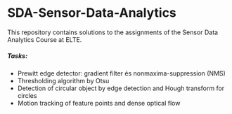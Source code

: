 # SDA-Sensor-Data-Analytics

This repository contains solutions to the assignments of the Sensor Data Analytics Course at ELTE.

##### Tasks:
  - Prewitt edge detector: gradient filter és nonmaxima-suppression (NMS)
  - Thresholding algorithm by Otsu
  - Detection of circular object by edge detection and Hough transform for circles
  - Motion tracking of feature points and dense optical flow
